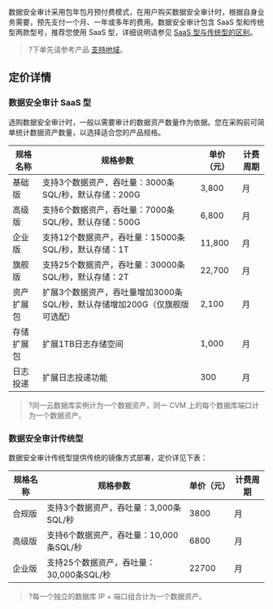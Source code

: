 数据安全审计采用包年包月预付费模式，在用户购买数据安全审计时，根据自身业务需要，预先支付一个月、一年或多年的费用。数据安全审计包含 SaaS 型和传统型两款型号，推荐您使用 SaaS 型，详细说明请参见 [SaaS 型与传统型的区别](https://cloud.tencent.com/document/product/856/64701)。
>?下单先请参考产品 [支持地域](https://cloud.tencent.com/document/product/856/73598)。

## 定价详情
### 数据安全审计 SaaS 型
选购数据安全审计时，一般以需要审计的数据资产数量作为依据。您在采购前可简单统计数据资产数量，以选择适合您的产品规格。

| **规格名称** | 规格参数                                                     | **单价（元）** | **计费周期** |
| ------------ | ------------------------------------------------------------ | -------------- | ------------ |
| 基础版       | 支持3个数据资产，吞吐量：3000条 SQL/秒，默认存储：200G        | 3,800           | 月           |
| 高级版       | 支持6个数据资产，吞吐量：7000条 SQL/秒，默认存储：500G        | 6,800           | 月           |
| 企业版       | 支持12个数据资产，吞吐量：15000条 SQL/秒，默认存储：1T        | 11,800          | 月           |
| 旗舰版       | 支持25个数据资产，吞吐量：30000条 SQL/秒，默认存储：2T        | 22,700          | 月           |
| 资产扩展包   | 扩展3个数据资产，吞吐量增加3000条 SQL/秒，默认存储增加200G（仅旗舰版可选配） | 2,100           | 月           |
| 存储扩展包   | 扩展1TB日志存储空间                                          | 1,000           | 月           |
| 日志投递   | 扩展日志投递功能                                          | 300           | 月           |
>?同一云数据库实例计为一个数据资产，同一 CVM 上的每个数据库端口计为一个数据资产。
>

### 数据安全审计传统型
数据安全审计传统型提供传统的镜像方式部署，定价详见下表：

| **规格名称** | **规格参数**         | **单价（元）** | **计费周期** |
| ------------ | ---------------- | -------------- | ------------ |
| 合规版       | 支持3个数据资产，吞吐量：3,000条SQL/秒	  | 3800           | 月           |
| 高级版       | 支持6个数据资产，吞吐量：10,000条SQL/秒	  | 6800           | 月           |
| 企业版       | 支持25个数据资产，吞吐量：30,000条SQL/秒	 | 22700          | 月           |

>?每一个独立的数据库 IP + 端口组合计为一个数据资产。


